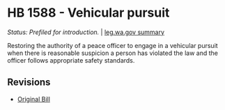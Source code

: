 # HB 1588 - Vehicular pursuit
*Status: Prefiled for introduction.* | [leg.wa.gov summary](https://app.leg.wa.gov/billsummary?BillNumber=1588&Year=2021)

Restoring the authority of a peace officer to engage in a vehicular pursuit when there is reasonable suspicion a person has violated the law and the officer follows appropriate safety standards.

## Revisions
* [Original Bill](1/)